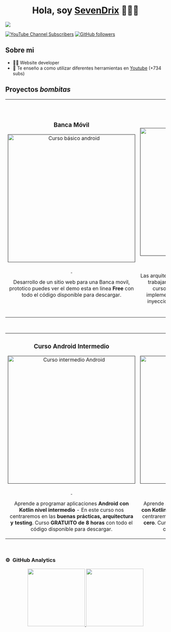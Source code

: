 <div align="center">
<h1 align="center">Hola, soy <a href="https://aristi.dev">SevenDrix</a> 👋👨‍🚀</h1>
</div>
<img src="https://i.imgur.com/NHJVGVU.png">

[![YouTube Channel Subscribers](https://img.shields.io/youtube/channel/subscribers/UCa2w41jfl9yJ8-zU4JqRKYQ)](https://youtube.com/@SevenDrix?sub_confirmation=1)
[![GitHub followers](https://img.shields.io/github/followers/Rodri07)](https://github.com/Rodri07)

## Sobre mi

- 🧑‍🏫 Website developer
- 🎥 Te enseño a como utilizar diferentes herramientas en [Youtube](https://youtube.com/@SevenDrix?sub_confirmation=1) (+734 subs)

## Proyectos *bombitas*
<table>
<tr>
<td width="50%">
<h3 align="center">Banca Móvil</h3>
<div align="center">
<a href="" target="_blank"><img src="https://i.imgur.com/KBoEmGw.png" width="400" alt="Curso básico android"></a>
<p>
<a href="https://github.com/Rodri07/Banca-Digital" target="_blank">
<img src="">
</a>
<a href="">
<img src="">
</a>
</p>
<p>Desarrollo de un sitio web para una Banca movil, prototico puedes ver el demo esta en linea <strong>Free</strong> con todo el código disponible para descargar.</p>
</div>
                                                                                      
</td>

<td width="50%">
               <br>
<h3 align="center">Arquitectura MVVM</h3>
<div align="center">                                       
<a href="" target="_blank"><img src="" width="400" alt="Curso arquitectura MVVM"></a>
<br>
<p>
<a href="" target="_blank">
<img src="">
</a>
<a href="" target="_blank">
<img src="">
</a>
</p>
</p>Las arquitecturas son <strong>IMPRESCINDIBLES</strong> para poder trabajar como desarrollador/a Android. En este curso, divido por ramas irás aprendiendo a implementar una arquitectura real y robusta con inyección de dependencias, clean architecture, testing y mucho más.</p>
</div>                                                             
</table>                                                                                 
</div>
<br>

<table>
<tr>
<td width="50%">
<h3 align="center">Curso Android Intermedio</h3>
<div align="center">
<a href="" target="_blank"><img src="" width="400" alt="Curso intermedio Android"></a>
<p>
<a href="" target="_blank">
<img src="">
</a>
<a href="" target="_blank">
<img src="">
</a>
</p>
<p>Aprende a programar aplicaciones <strong>Android con Kotlin nivel intermedio</strong> - En este curso nos centraremos en las <strong>buenas prácticas, arquitectura y testing</strong>. Curso <strong>GRATUITO de 8 horas</strong> con todo el código disponible para descargar.</p>
</div>
                                                                                      
</td>       

<td width="50%">
<h3 align="center">Curso Kotlin Multiplatform</h3>
<div align="center">
<a href="" target="_blank"><img src="" width="400" alt="Curso Kotlin Multiplatform"></a>
<p>
<a href="" target="_blank">
<img src="">
</a>
<a href="" target="_blank">
<img src="">
</a>
</p>
<p>Aprende a programar aplicaciones <strong>multiplataform con Kotlin y Jetpack Compose</strong> - En este curso nos centraremos en dominar Kotlin Multiplatform <strong>desde cero</strong>. Curso <strong>GRATUITO</strong> (en desarrollo) con todo el código disponible para descargar.</p>
</div>
                                                                                      
</td>  
</table>                                                                                 
</div>
<br>

### ⚙️ &nbsp;GitHub Analytics

<p align="center">
<a href="https://github.com/Rodri07">
  <img height="180em" src="https://github-readme-stats-eight-theta.vercel.app/api?username=Rodri07&show_icons=true&theme=algolia&include_all_commits=true&count_private=true"/>
    <img height="180em" src="https://github-readme-stats-eight-theta.vercel.app/api/top-langs/?username=Rodri07&layout=compact&langs_count=8&theme=algolia"/>
</a>
</p>



<!--
**Rodri07/Rodri07** is a ✨ _special_ ✨ repository because its `README.md` (this file) appears on your GitHub profile.

Here are some ideas to get you started:

- 🔭 I’m currently working on ...
- 🌱 I’m currently learning ...
- 👯 I’m looking to collaborate on ...
- 🤔 I’m looking for help with ...
- 💬 Ask me about ...
- 📫 How to reach me: ...
- 😄 Pronouns: ...
- ⚡ Fun fact: ...
-->
